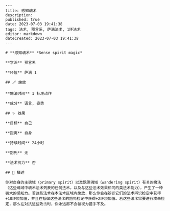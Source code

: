 
    ---
    title: 感知魂术
    description: 
    published: true
    date: 2023-07-03 19:41:38
    tags: 法术, 预言系, 萨满法术, 1环法术
    editor: markdown
    dateCreated: 2023-07-03 19:41:38
    ---

    # **感知魂术** *Sense spirit magic*

    **学派** 预言系 

    **环位** 萨满 1

    ## 🪄 施放

    **施法时间** 1 标准动作

    **成分** 语言, 姿势

    ## ✨ 效果 

    **目标** 自己 

    **距离** 自身  

    **持续时间** 24小时 

    **豁免** 无

    **法术抗力** 否

    ## 📖 描述

    你对自身的主魂域（primary spirit）以及飘渺魂域（wandering spirit）有关的魔法（这些魂域中魂术法术列表的任何法术，以及与这些法术效果相同的类法术能力），产生了一种强大的感知力。若这些法术在本法术区域内施放，那么你会在辨识它们的法术辨识检定中获得+10环境加值，并且在抵御这些法术的豁免检定中获得+2环境加值。若这些法术需要进行攻击检定，那么在对抗这些攻击时，你永远都不会被视为措手不及。
    